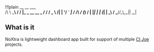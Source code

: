  !!!plain
       __    __  ___             
    /\ \ \___\ \/ / |_ _ __ __ _ 
   /  \/ / _ \\  /| __| '__/ _` |
  / /\  / (_) /  \| |_| | | (_| |
  \_\ \/ \___/_/\_\\__|_|  \__,_|

## What is it

NoXtra is lightweight dashboard app built for support of multiple [CI Joe](http://github.com/defunkt/cijoe)
projects.

